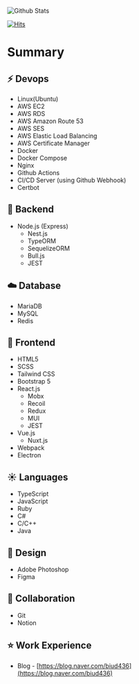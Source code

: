 ![Github Stats](https://github-readme-stats.vercel.app/api?username=biud436&theme=buefy&show_icons=true)

[![Hits](https://hits.seeyoufarm.com/api/count/incr/badge.svg?url=https%3A%2F%2Fgithub.com%2Fbiud436%2F&count_bg=%2379C83D&title_bg=%23555555&icon=&icon_color=%23E7E7E7&title=hits&edge_flat=false)](https://hits.seeyoufarm.com)

# Summary

## :zap: Devops

- Linux(Ubuntu)
- AWS EC2
- AWS RDS
- AWS Amazon Route 53
- AWS SES
- AWS Elastic Load Balancing
- AWS Certificate Manager
- Docker
- Docker Compose
- Nginx
- Github Actions
- CI/CD Server (using Github Webhook)
- Certbot

## :rocket: Backend

- Node.js (Express)
  - Nest.js
  - TypeORM
  - SequelizeORM
  - Bull.js
  - JEST

## :cloud: Database

- MariaDB
- MySQL
- Redis

## :rocket: Frontend

- HTML5
- SCSS
- Tailwind CSS
- Bootstrap 5
- React.js
  - Mobx
  - Recoil
  - Redux
  - MUI
  - JEST
- Vue.js
  - Nuxt.js
- Webpack
- Electron

## :sunny: Languages

- TypeScript
- JavaScript
- Ruby
- C#
- C/C++
- Java

## 🎨 Design

- Adobe Photoshop
- Figma

## :rocket: Collaboration

- Git
- Notion

## :star: Work Experience

- Blog - [https://blog.naver.com/biud436](https://blog.naver.com/biud436)
